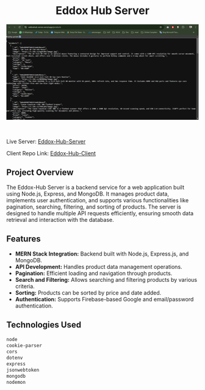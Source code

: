 
<h1 align="center">Eddox Hub Server </h1>


<p align="center">
  <img src="images/eddox-server.png" alt="Hr Hub Pro Server">
</p>
<br>

Live Server: [Eddox-Hub-Server](https://eddoxhub-server.vercel.app/)

Client Repo Link: [Eddox-Hub-Client](https://github.com/younusFoysal/Eddox-Hub-Client)


## Project Overview
The Eddox-Hub Server is a backend service for a web application built using Node.js, Express, and MongoDB.
It manages product data, implements user authentication, and supports various functionalities like pagination,
searching, filtering, and sorting of products. The server is designed to handle multiple API requests efficiently, 
ensuring smooth data retrieval and interaction with the database.

## Features
- **MERN Stack Integration:** Backend built with Node.js, Express.js, and MongoDB.
- **API Development:** Handles product data management operations.
- **Pagination:** Efficient loading and navigation through products.
- **Search and Filtering:** Allows searching and filtering products by various criteria.
- **Sorting:** Products can be sorted by price and date added.
- **Authentication:** Supports Firebase-based Google and email/password authentication.


## Technologies Used
```
node
cookie-parser
cors
dotenv
express
jsonwebtoken
mongodb
nodemon
```